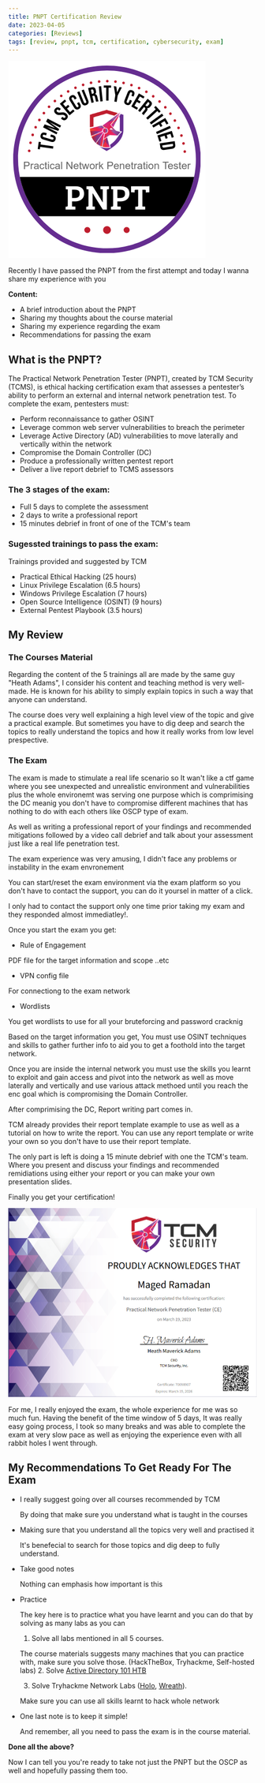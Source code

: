 ```yaml
---
title: PNPT Certification Review
date: 2023-04-05
categories: [Reviews]
tags: [review, pnpt, tcm, certification, cybersecurity, exam]
---
```


![Pnpt-badge](/assets/img/pnpt_badge.png)

Recently I have passed the PNPT from the first attempt and today I wanna share my experience with you

**Content:**
- A brief introduction about the PNPT
- Sharing my thoughts about the course material
- Sharing my experience regarding the exam 
- Recommendations for passing the exam




## What is the PNPT? 

The Practical Network Penetration Tester (PNPT), created by TCM Security (TCMS), is ethical hacking certification exam that assesses a pentester’s ability to perform an external and internal network penetration test. To complete the exam, pentesters must: 

-   Perform reconnaissance to gather OSINT 
-   Leverage common web server vulnerabilities to breach the perimeter  
-   Leverage Active Directory (AD) vulnerabilities to move laterally and vertically within the network 
-   Compromise the Domain Controller (DC) 
-   Produce a professionally written pentest report 
-   Deliver a live report debrief to TCMS assessors

### The 3 stages of the exam:

- Full 5 days to complete the assessment
- 2 days to write a professional report
- 15 minutes debrief in front of one of the TCM's team

### Sugessted trainings to pass the exam:
Trainings provided and suggested by TCM 

- Practical Ethical Hacking (25 hours)
- Linux Privilege Escalation (6.5 hours)
- Windows Privilege Escalation (7 hours)
- Open Source Intelligence (OSINT) (9 hours)
- External Pentest Playbook (3.5 hours)


## My Review

### The Courses Material

Regarding the content of the 5 trainings all are made by the same guy "Heath Adams",
I consider his content and teaching method is very well-made.
He is known for his ability to simply explain topics in such a way that anyone can understand.

The course does very well explaining a high level view of the topic and give a practical example.
But sometimes you have to dig deep and search the topics to really understand the topics and how it really works from low level prespective.


### The Exam

The exam is made to stimulate a real life scenario so It wan't like a ctf game where you see unexpected and unrealistic environment and vulnerabilities plus the whole environemt was serving one purpose which is comprimising the DC meanig you don't have to compromise different machines that has nothing to do with each others like OSCP type of exam.

As well as writing a professional report of your findings and recommended mitigations followed by a video call debrief and talk about your assessment just like a real life penetration test.

The exam experience was very amusing, I didn't face any problems or instability in the exam envronement

You can start/reset the exam environment via the exam platform so you don't have to contact the support, you can do it yoursel in matter of a click.

I only had to contact the support only one time prior taking my exam and they responded almost immediatley!.


Once you start the exam you get:
- Rule of Engagement 

PDF file for the target information and scope ..etc
- VPN config file

For connectiong to the exam network
- Wordlists

You get wordlists to use for all your bruteforcing and password cracknig




Based on the target information you get, You must use OSINT techniques and skills to gather further info to aid you to get a foothold into the target network.

Once you are inside the internal network you must use the skills you learnt to exploit and gain access and pivot into the network as well as move laterally and vertically and use various attack methoed until you reach the enc goal which is compromising the Domain Controller.  

After comprimising the DC, Report writing part comes in.

TCM already provides their report template example to use as well as a tutorial on how to write the report.
You can use any report template or write your own so you don't have to use their report template.

The only part is left is doing a 15 minute debrief with one the TCM's team.
Where you present and discuss your findings and recommended remidiations using either your report or you can make your own presentation slides.

Finally you get your certification!


![Pnpt-cert](/assets/img/PNPT-cert.png)


For me, I really enjoyed the exam, the whole experience for me was so much fun.
Having the benefit of the time window of 5 days, It was really easy going process, I took so many breaks and was able to complete the exam at very slow pace as well as enjoying the experience even with all rabbit holes I went through.



## My Recommendations To Get Ready For The Exam


- I really suggest going over all courses recommended by TCM 

    By doing that make sure you understand what is taught in the courses

- Making sure that you understand all the topics very well and practised it 

    It's benefecial to search for those topics and dig deep to fully understand.

- Take good notes

    Nothing can emphasis how important is this

- Practice

    The key here is to practice what you have learnt and you can do that by solving as many labs as you can

    1. Solve all labs mentioned in all 5 courses.
     
    The course materials suggests many machines that you can practice with, make sure you solve those.
    (HackTheBox, Tryhackme, Self-hosted labs)
    2. Solve [Active Directory 101 HTB](https://app.hackthebox.com/tracks/Active-Directory-101)
    
    3. Solve Tryhackme Network Labs ([Holo](https://tryhackme.com/room/hololive), [Wreath](https://tryhackme.com/room/wreath)).

    Make sure you can use all skills learnt to hack whole network

- One last note is to keep it simple!

    And remember, all you need to pass the exam is in the course material.


**Done all the above?**

Now I can tell you you're ready to take not just the PNPT but the OSCP as well and hopefully passing them too.

